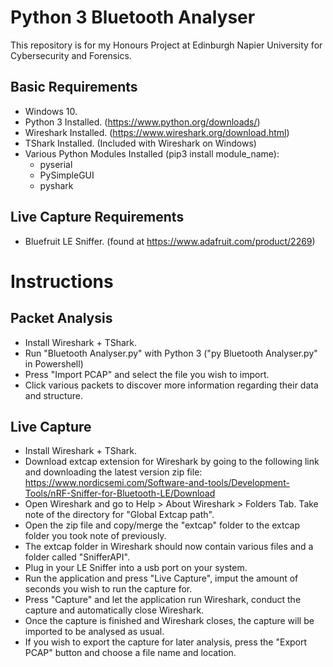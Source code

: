 # Python 3 Bluetooth Analyser

This repository is for my Honours Project at Edinburgh Napier University for Cybersecurity and Forensics.

## Basic Requirements
- Windows 10.
- Python 3 Installed. (https://www.python.org/downloads/)
- Wireshark Installed. (https://www.wireshark.org/download.html)
- TShark Installed. (Included with Wireshark on Windows)
- Various Python Modules Installed (pip3 install module_name):
    - pyserial
    - PySimpleGUI
    - pyshark
## Live Capture Requirements
- Bluefruit LE Sniffer. (found at https://www.adafruit.com/product/2269)

# Instructions
## Packet Analysis
- Install Wireshark + TShark.
- Run "Bluetooth Analyser.py" with Python 3 ("py Bluetooth Analyser.py" in Powershell)
- Press "Import PCAP" and select the file you wish to import.
- Click various packets to discover more information regarding their data and structure.

## Live Capture
- Install Wireshark + TShark.
- Download extcap extension for Wireshark by going to the following link and downloading the latest version zip file: https://www.nordicsemi.com/Software-and-tools/Development-Tools/nRF-Sniffer-for-Bluetooth-LE/Download
- Open Wireshark and go to Help > About Wireshark > Folders Tab. Take note of the directory for "Global Extcap path".
- Open the zip file and copy/merge the "extcap" folder to the extcap folder you took note of previously.
- The extcap folder in Wireshark should now contain various files and a folder called "SnifferAPI".
- Plug in your LE Sniffer into a usb port on your system.
- Run the application and press "Live Capture", imput the amount of seconds you wish to run the capture for.
- Press "Capture" and let the application run Wireshark, conduct the capture and automatically close Wireshark.
- Once the capture is finished and Wireshark closes, the capture will be imported to be analysed as usual.
- If you wish to export the capture for later analysis, press the "Export PCAP" button and choose a file name and location.